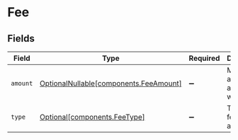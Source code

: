 # Fee


## Fields

| Field                                                                          | Type                                                                           | Required                                                                       | Description                                                                    | Example                                                                        |
| ------------------------------------------------------------------------------ | ------------------------------------------------------------------------------ | ------------------------------------------------------------------------------ | ------------------------------------------------------------------------------ | ------------------------------------------------------------------------------ |
| `amount`                                                                       | [OptionalNullable[components.FeeAmount]](../../models/components/feeamount.md) | :heavy_minus_sign:                                                             | Monetary amount associated with the fee                                        | {<br/>"value": "0.25"<br/>}                                                    |
| `type`                                                                         | [Optional[components.FeeType]](../../models/components/feetype.md)             | :heavy_minus_sign:                                                             | The type of fee being assessed                                                 | LIQUIDITY                                                                      |